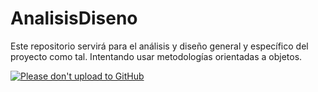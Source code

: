 # AnalisisDiseno

Este repositorio servirá para el análisis y diseño general y específico del proyecto como tal. Intentando usar metodologías orientadas a objetos.

[![Please don't upload to GitHub](https://nogithub.codeberg.page/badge.svg)](https://nogithub.codeberg.page)

